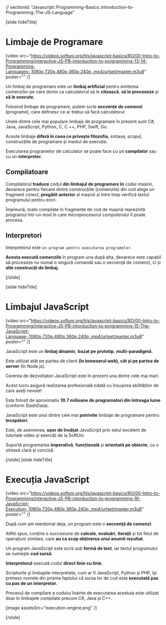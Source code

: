 // sectionId: "Javascript::Programming-Basics::Introduction-to-Programming::The-JS-Language"

[slide hideTitle]
# Limbaje de Programare

[video src="https://videos.softuni.org/hls/javascript-basics/RO/00-Intro-to-Programming/interactive-JS-PB-intorduction-to-programming-13-14-Programming-Languages-,1080p,720p,480p,360p,240p,.mp4/urlset/master.m3u8" poster="" /]

Un limbaj de programare este un **limbaj artificial** pentru emiterea comenzilor pe care dorim ca calculatorul să le **citească**, **să le proceseze** și **să le execute**.

Folosind limbaje de programare, putem scrie **secvențe de comenzi** (programe), care definesc ce ar trebui să facă calculatorul.

Unele dintre cele mai populare limbaje de programare în prezent sunt C#, Java, JavaScript, Python, C, C ++, PHP, Swift, Go.

Aceste limbaje **diferă în ceea ce privește filozofia**, sintaxa, scopul, construcțiile de programare și mediul de execuție.

Executarea programelor de calculator se poate face cu un **compilator** sau cu un **interpretor**.

## Compilatoare

Compilatorul **traduce** codul **din limbajul de programare în** codul mașinii, deoarece pentru fiecare dintre construcțiile (comenzile) din cod alege un fragment corect, **pregătit anterior** al mașinii și între timp verifică textul programului pentru erori.

Împreună, toate compilate în fragmente de cod de mașină reprezintă programul într-un mod în care microprocesorul computerului îl poate procesa.

## Interpretori

Interpretorul  este `un program pentru executarea programelor`.

**Acesta execută comenzile** în program una după alta, deoarece este capabil să proceseze nu numai o singură comandă sau o secvență de comenzi, ci și **alte construcții de limbaj.**

[/slide]

[slide hideTitle]

# Limbajul JavaScript

[video src="https://videos.softuni.org/hls/javascript-basics/RO/00-Intro-to-Programming/interactive-JS-PB-intorduction-to-programming-15-The-JavaScript-Language-,1080p,720p,480p,360p,240p,.mp4/urlset/master.m3u8" poster="" /]

JavaScript este un **limbaj dinamic**, **bazat pe prototip**, **multi-paradigmă**.

Este utilizat atât pe partea de client **(în browserul web), cât și pe partea de server** (în Node.js).

Cererea de dezvoltatori JavaScript este în prezent una dintre cele mai mari.

Acest lucru asigură realizarea profesională odată cu însușirea abilităților de care aveți nevoie!

Este folosit de aproximativ **10.7 milioane de programatori din întreaga lume** (conform SlashData).

JavaScript este unul dintre cele mai **potrivite** limbaje de programare pentru **începători**.

Este, de asemenea, **ușor de învățat** JavaScript prin setul excelent de tutoriale video și exerciții de la SoftUni.

Suportă programarea **imperativă**, **funcțională** și **orientată pe obiecte**, cu o sintaxă clară și concisă.

[/slide]
[slide hideTitle]
# Execuția JavaScript
[video src="https://videos.softuni.org/hls/javascript-basics/RO/00-Intro-to-Programming/interactive-JS-PB-intorduction-to-programming-16-JavaScript-Execution-,1080p,720p,480p,360p,240p,.mp4/urlset/master.m3u8" poster="" /]

După cum am menționat deja, un program este o **secvență de comenzi**.

Altfel spus, conține o succesiune de **calcule**, **evaluări**, **iterații** și tot felul de operațiuni similare, care **au ca scop obținerea unui anumit rezultat**.

Un program JavaScript este scris sub **formă de text**, iar textul programului se numește **cod sursă**.

**Interpretorul** execută codul **direct linie cu linie**.

Scripturile și limbajele interpretate, cum ar fi JavaScript, Python și PHP, își primesc numele din prisma faptului că sursa lor de cod este **executată pas cu pas de un interpretor.**

Procesul de compilare a codului înainte de executarea acestuia este utilizat doar în limbajele compilate precum C#, Java și C++.

[image assetsSrc="execution-engine.png" /]

[/slide]
